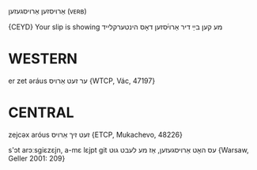 אַרויסזען
אַרויסגעזען
(ᴠᴇʀʙ)

{CEYD}
Your slip is showing מע קען בײַ דיר אַרוי֜סזען דאָס הינטערקלייד

WESTERN
========

er zet əráus ער זעט אַרויס {WTCP, Vác, 47197}

CENTRAL
========

zejcəx aróus זעט זיך אַרויס {ETCP, Mukachevo, 48226}

s'ɔt arɔːsgiɛzɛjn, a-mɛ lɛjpt git עס האָט אַרויסגעזען, אַז מע לעבט גוט {Warsaw, Geller 2001: 209}
